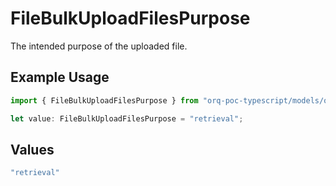 # FileBulkUploadFilesPurpose

The intended purpose of the uploaded file.

## Example Usage

```typescript
import { FileBulkUploadFilesPurpose } from "orq-poc-typescript/models/operations";

let value: FileBulkUploadFilesPurpose = "retrieval";
```

## Values

```typescript
"retrieval"
```